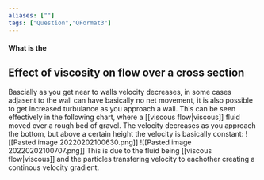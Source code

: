 ```yaml
---
aliases: [""]
tags: ["Question","QFormat3"]
---
```


#### What is the
## Effect of viscosity on flow over a cross section
Bascially as you get near to walls velocity decreases, in some cases adjasent to the wall can have basically no net movement, it is also possible to get increased turbulance as you approach a wall. 
This can be seen effectively in the following chart, where a [[viscous flow|viscous]] fluid moved over a rough bed of gravel. The velocity decreases as you approach the bottom, but above a certain height the velocity is basically constant:
![[Pasted image 20220202100630.png]]
![[Pasted image 20220202100707.png]]
This is due to the fluid being [[viscous flow|viscous]] and the particles transfering velocity to eachother creating a continous velocity gradient.